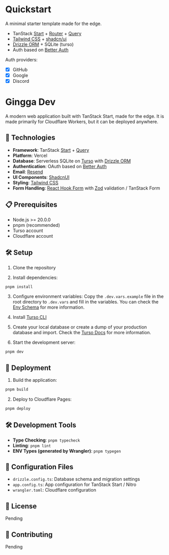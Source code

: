 # Quickstart

A minimal starter template made for the edge.

- TanStack [Start](https://tanstack.com/start/latest) + [Router](https://tanstack.com/router/latest) + [Query](https://tanstack.com/query/latest)
- [Tailwind CSS](https://tailwindcss.com/) + [shadcn/ui](https://ui.shadcn.com/)
- [Drizzle ORM](https://orm.drizzle.team/) + SQLite (turso)
- Auth based on [Better Auth](https://better-auth.com/)

Auth providers:

- [x] GitHub
- [x] Google
- [x] Discord

# Gingga Dev

A modern web application built with TanStack Start, made for the edge. It is made primarily for Cloudflare Workers, but it can be deployed anywhere.

## 🚀 Technologies

- **Framework**: TanStack [Start](https://tanstack.com/start/latest/) + [Query](https://tanstack.com/query/latest)
- **Platform**: Vercel
- **Database**: Serverless SQLite on [Turso](https://turso.tech/) with [Drizzle ORM](https://orm.drizzle.team/)
- **Authentication**: OAuth based on [Better Auth](https://better-auth.com/)
- **Email**: [Resend](https://resend.com/)
- **UI Components**: [ShadcnUI](https://ui.shadcn.com/)
- **Styling**: [Tailwind CSS](https://tailwindcss.com/)
- **Form Handling**: [React Hook Form](https://react-hook-form.com/) with [Zod](https://zod.dev/) validation / TanStack Form

## 📋 Prerequisites

- Node.js >= 20.0.0
- pnpm (recommended)
- Turso account
- Cloudflare account

## 🛠️ Setup

1. Clone the repository

2. Install dependencies:

```bash
pnpm install
```

3. Configure environment variables:
   Copy the `.dev.vars.example` file in the root directory to `.dev.vars` and fill in the variables.
   You can check the [Env Schema](./app/lib/env.ts) for more information.

4. Install [Turso CLI](https://docs.turso.tech/cli/installation/)

5. Create your local database or create a dump of your production database and import. Check the [Turso Docs](https://docs.turso.tech/local-development) for more information.

6. Start the development server:

```bash
pnpm dev
```

## 🚀 Deployment

1. Build the application:

```bash
pnpm build
```

2. Deploy to Cloudflare Pages:

```bash
pnpm deploy
```

## 🛠️ Development Tools

- **Type Checking**: `pnpm typecheck`
- **Linting**: `pnpm lint`
- **ENV Types (generated by Wrangler)**: `pnpm typegen`

## 🔧 Configuration Files

- `drizzle.config.ts`: Database schema and migration settings
- `app.config.ts`: App configuration for TanStack Start / Nitro
- `wrangler.toml`: Cloudflare configuration

## 📝 License

Pending

## 👥 Contributing

Pending
